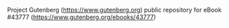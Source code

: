 Project Gutenberg (https://www.gutenberg.org) public repository for eBook #43777 (https://www.gutenberg.org/ebooks/43777)
